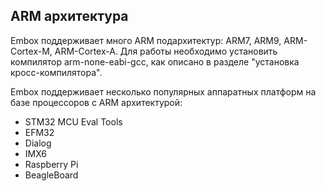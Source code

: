 ## ARM архитектура

Embox поддерживает много ARM подархитектур: ARM7, ARM9, ARM-Cortex-M, ARM-Cortex-A. Для работы необходимо установить компилятор arm-none-eabi-gcc, как описано в разделе "установка кросс-компилятора".

Embox поддерживает несколько популярных аппаратных платформ на базе процессоров с ARM архитектурой:

 * STM32 MCU Eval Tools
 * EFM32
 * Dialog
 * IMX6
 * Raspberry Pi
 * BeagleBoard

